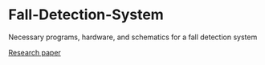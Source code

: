# Fall-Detection-System
Necessary programs, hardware, and schematics for a fall detection system

[Research paper](https://github.com/vsv04/Fall-Detection-System/blob/master/RESEARCH%20PAPER.pdf)
